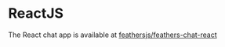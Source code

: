 # ReactJS

The React chat app is available at [feathersjs/feathers-chat-react](https://github.com/feathersjs/feathers-chat-react)
